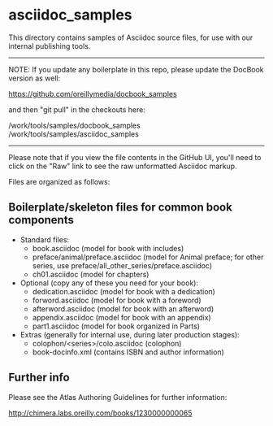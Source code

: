 # asciidoc_samples

This directory contains samples of Asciidoc source files, for use with our internal publishing tools.

----
NOTE: If you update any boilerplate in this repo, please update the DocBook version as well:

https://github.com/oreillymedia/docbook_samples

and then "git pull" in the checkouts here:

/work/tools/samples/docbook_samples  
/work/tools/samples/asciidoc_samples

----

Please note that if you view the file contents in the GitHub UI, you'll need to click on the "Raw" link to see the raw unformatted Asciidoc markup.

Files are organized as follows:

## Boilerplate/skeleton files for common book components

* Standard files:
  * book.asciidoc (model for book with includes)
  * preface/animal/preface.asciidoc (model for Animal preface; for other series, use preface/all\_other\_series/preface.asciidoc)
  * ch01.asciidoc (model for chapters)
* Optional (copy any of these you need for your book):
  * dedication.asciidoc (model for book with a dedication)
  * forword.asciidoc (model for book with a foreword)
  * afterword.asciidoc  (model for book with an afterword)
  * appendix.asciidoc  (model for book with an appendix)
  * part1.asciidoc  (model for book organized in Parts)
* Extras (generally for internal use, during later production stages): 
  * colophon/\<series\>/colo.asciidoc (colophon)
  * book-docinfo.xml (contains ISBN and author information)

## Further info

Please see the Atlas Authoring Guidelines for further information:

http://chimera.labs.oreilly.com/books/1230000000065

